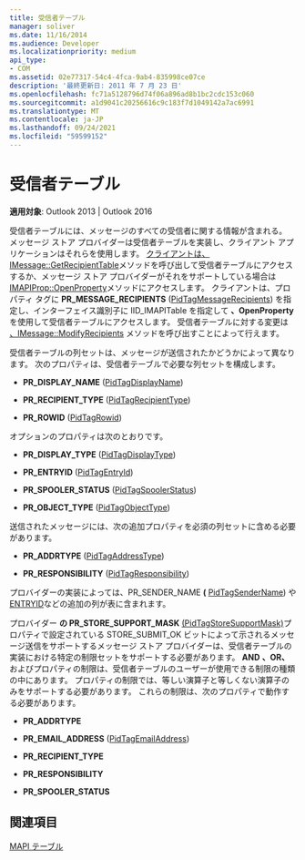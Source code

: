 ```yaml
---
title: 受信者テーブル
manager: soliver
ms.date: 11/16/2014
ms.audience: Developer
ms.localizationpriority: medium
api_type:
- COM
ms.assetid: 02e77317-54c4-4fca-9ab4-835998ce07ce
description: '最終更新日: 2011 年 7 月 23 日'
ms.openlocfilehash: fc71a5128796d74f06a896ad8b1bc2cdc153c060
ms.sourcegitcommit: a1d9041c20256616c9c183f7d1049142a7ac6991
ms.translationtype: MT
ms.contentlocale: ja-JP
ms.lasthandoff: 09/24/2021
ms.locfileid: "59599152"
---
```

# <a name="recipient-tables"></a>受信者テーブル

  
  
**適用対象**: Outlook 2013 | Outlook 2016 
  
受信者テーブルには、メッセージのすべての受信者に関する情報が含まれる。 メッセージ ストア プロバイダーは受信者テーブルを実装し、クライアント アプリケーションはそれらを使用します。 [クライアントは、IMessage::GetRecipientTable](imessage-getrecipienttable.md)メソッドを呼び出して受信者テーブルにアクセスするか、メッセージ ストア プロバイダーがそれをサポートしている場合は[IMAPIProp::OpenProperty](imapiprop-openproperty.md)メソッドにアクセスします。 クライアントは、プロパティ タグに **PR_MESSAGE_RECIPIENTS** ([PidTagMessageRecipients](pidtagmessagerecipients-canonical-property.md)) を指定し、インターフェイス識別子に IID_IMAPITable を指定して **、OpenProperty** を使用して受信者テーブルにアクセスします。 受信者テーブルに対する変更は [、IMessage::ModifyRecipients](imessage-modifyrecipients.md) メソッドを呼び出すことによって行えます。 
  
受信者テーブルの列セットは、メッセージが送信されたかどうかによって異なります。 次のプロパティは、受信者テーブルで必要な列セットを構成します。
  
- **PR_DISPLAY_NAME** ([PidTagDisplayName](pidtagdisplayname-canonical-property.md))
    
- **PR_RECIPIENT_TYPE** ([PidTagRecipientType](pidtagrecipienttype-canonical-property.md))
    
- **PR_ROWID** ([PidTagRowid](pidtagrowid-canonical-property.md))
    
オプションのプロパティは次のとおりです。
  
- **PR_DISPLAY_TYPE** ([PidTagDisplayType](pidtagdisplaytype-canonical-property.md))
    
- **PR_ENTRYID** ([PidTagEntryId](pidtagentryid-canonical-property.md))
    
- **PR_SPOOLER_STATUS** ([PidTagSpoolerStatus](pidtagspoolerstatus-canonical-property.md))
    
- **PR_OBJECT_TYPE** ([PidTagObjectType](pidtagobjecttype-canonical-property.md))
    
送信されたメッセージには、次の追加プロパティを必須の列セットに含める必要があります。
  
- **PR_ADDRTYPE** ([PidTagAddressType](pidtagaddresstype-canonical-property.md))
    
- **PR_RESPONSIBILITY** ([PidTagResponsibility](pidtagresponsibility-canonical-property.md))
    
プロバイダーの実装によっては、PR_SENDER_NAME **(** [PidTagSenderName](pidtagsendername-canonical-property.md)) や [ENTRYID](entryid.md)などの追加の列が表に含まれます。
  
プロバイダー **の PR_STORE_SUPPORT_MASK** [(PidTagStoreSupportMask)](pidtagstoresupportmask-canonical-property.md)プロパティで設定されている STORE_SUBMIT_OK ビットによって示されるメッセージ送信をサポートするメッセージ ストア プロバイダーは、受信者テーブルの実装における特定の制限セットをサポートする必要があります。 **AND** **、OR、** およびプロパティの制限は、受信者テーブルのユーザーが使用できる制限の種類の中にあります。 プロパティの制限では、等しい演算子と等しくない演算子のみをサポートする必要があります。 これらの制限は、次のプロパティで動作する必要があります。
  
- **PR_ADDRTYPE**
    
- **PR_EMAIL_ADDRESS** ([PidTagEmailAddress](pidtagemailaddress-canonical-property.md)) 
    
- **PR_RECIPIENT_TYPE**
    
- **PR_RESPONSIBILITY**
    
- **PR_SPOOLER_STATUS**
    
## <a name="see-also"></a>関連項目



[MAPI テーブル](mapi-tables.md)

